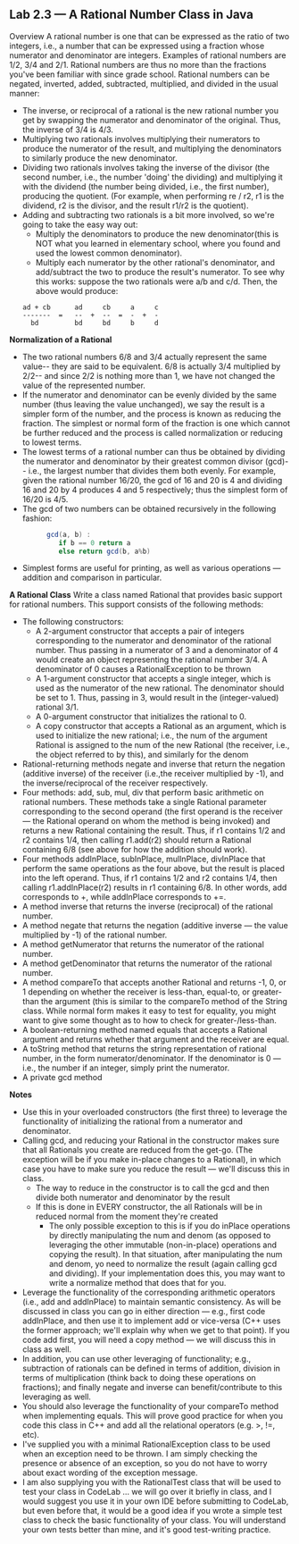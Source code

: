 ## Lab 2.3 — A Rational Number Class in Java
Overview
A rational number is one that can be expressed as the ratio of two integers, i.e., a number that can be expressed using a fraction whose numerator and denominator are integers. Examples of rational numbers are 1/2, 3/4 and 2/1. Rational numbers are thus no more than the fractions you've been familiar with since grade school.
Rational numbers can be negated, inverted, added, subtracted, multiplied, and divided in the usual manner:

- The inverse, or reciprocal of a rational is the new rational number you get by swapping the numerator and denominator of the original. Thus, the inverse of 3/4 is 4/3.
- Multiplying two rationals involves multiplying their numerators to produce the numerator of the result, and multiplying the denominators to similarly produce the new denominator.
- Dividing two rationals involves taking the inverse of the divisor (the second number, i.e., the number 'doing' the dividing) and multiplying it with the dividend (the number being divided, i.e., the first number), producing the quotient. (For example, when performing re / r2, r1 is the dividend, r2 is the divisor, and the result r1/r2 is the quotient).
- Adding and subtracting two rationals is a bit more involved, so we're going to take the easy way out:
  - Multiply the denominators to produce the new denominator(this is NOT what you learned in elementary school, where you found and used the lowest common denominator).
  - Multiply each numerator by the other rational's denominator, and add/subtract the two to produce the result's numerator.
  To see why this works: suppose the two rationals were a/b and c/d. Then, the above would produce:
  ```
  ad + cb      ad     cb     a     c
  -------  =   --  +  --  =  -  +  -
    bd         bd     bd     b     d
  ```
  
**Normalization of a Rational**
- The two rational numbers 6/8 and 3/4 actually represent the same value-- they are said to be equivalent. 6/8 is actually 3/4 multiplied by 2/2-- and since 2/2 is nothing more than 1, we have not changed the value of the represented number.
- If the numerator and denominator can be evenly divided by the same number (thus leaving the value unchanged), we say the result is a simpler form of the number, and the process is known as reducing the fraction. The simplest or normal form of the fraction is one which cannot be further reduced and the process is called normalization or reducing to lowest terms.
- The lowest terms of a rational number can thus be obtained by dividing the numerator and denominator by their greatest common divisor (gcd)-- i.e., the largest number that divides them both evenly. For example, given the rational number 16/20, the gcd of 16 and 20 is 4 and dividing 16 and 20 by 4 produces 4 and 5 respectively; thus the simplest form of 16/20 is 4/5.
- The gcd of two numbers can be obtained recursively in the following fashion:
  ```java
  		gcd(a, b) :
  		   if b == 0 return a
	  	   else return gcd(b, a%b) 
  ```		
- Simplest forms are useful for printing, as well as various operations — addition and comparison in particular.

**A Rational Class**
Write a class named Rational that provides basic support for rational numbers. This support consists of the following methods:
- The following constructors:
  - A 2-argument constructor that accepts a pair of integers corresponding to the numerator and denominator of the rational number. Thus passing in a numerator of 3 and a denominator of 4 would create an object representing the rational number 3/4. A denominator of 0 causes a RationalException to be thrown
  - A 1-argument constructor that accepts a single integer, which is used as the numerator of the new rational. The denominator should be set to 1. Thus, passing in 3, would result in the (integer-valued) rational 3/1.
  - A 0-argument constructor that initializes the rational to 0.
  - A copy constructor that accepts a Rational as an argument, which is used to initialize the new rational; i.e., the num of the argument Rational is assigned to the num of the new Rational (the receiver, i.e., the object referred to by this), and similarly for the denom
- Rational-returning methods negate and inverse that return the negation (additive inverse) of the receiver (i.e.,the receiver multiplied by -1), and the inverse/reciprocal of the receiver respectively.
- Four methods: add, sub, mul, div that perform basic arithmetic on rational numbers. These methods take a single Rational parameter corresponding to the second operand (the first operand is the receiver — the Rational operand on whom the method is being invoked) and returns a new Rational containing the result. Thus, if r1 contains 1/2 and r2 contains 1/4, then calling r1.add(r2) should return a Rational containing 6/8 (see above for how the addition should work).
- Four methods addInPlace, subInPlace, mulInPlace, divInPlace that perform the same operations as the four above, but the result is placed into the left operand. Thus, if r1 contains 1/2 and r2 contains 1/4, then calling r1.addInPlace(r2) results in r1 containing 6/8. In other words, add corresponds to +, while addInPlace corresponds to +=.
- A method inverse that returns the inverse (reciprocal) of the rational number.
- A method negate that returns the negation (additive inverse — the value multiplied by -1) of the rational number.
- A method getNumerator that returns the numerator of the rational number.
- A method getDenominator that returns the numerator of the rational number.
- A method compareTo that accepts another Rational and returns -1, 0, or 1 depending on whether the receiver is less-than, equal-to, or greater-than the argument (this is similar to the compareTo method of the String class. While normal form makes it easy to test for equality, you might want to give some thought as to how to check for greater-/less-than.
- A boolean-returning method named equals that accepts a Rational argument and returns whether that argument and the receiver are equal.
- A toString method that returns the string representation of rational number, in the form numerator/denominator. If the denominator is 0 — i.e., the number if an integer, simply print the numerator.
- A private gcd method

**Notes**
- Use this in your overloaded constructors (the first three) to leverage the functionality of initializing the rational from a numerator and denominator.
- Calling gcd, and reducing your Rational in the constructor makes sure that all Rationals you create are reduced from the get-go. (The exception will be if you make in-place changes to a Rational), in which case you have to make sure you reduce the result — we'll discuss this in class.
  - The way to reduce in the constructor is to call the gcd and then divide both numerator and denominator by the result
  - If this is done in EVERY constructor, the all Rationals will be in reduced normal from the moment they're created
    - The only possible exception to this is if you do inPlace operations by directly manipulating the num and denom (as opposed to leveraging the other immutable (non-in-place) operations and copying the result). In that situation, after manipulating the num and denom, yo need to normalize the result (again calling gcd and dividing). If your implementation does this, you may want to write a normalize method that does that for you.
- Leverage the functionality of the corresponding arithmetic operators (i.e., add and addInPlace) to maintain semantic consistency. As will be discussed in class you can go in either direction — e.g., first code addInPlace, and then use it to implement add or vice-versa (C++ uses the former approach; we'll explain why when we get to that point). If you code add first, you will need a copy method — we will discuss this in class as well.
- In addition, you can use other leveraging of functionality; e.g., subtraction of rationals can be defined in terms of addition, division in terms of multiplication (think back to doing these operations on fractions); and finally negate and inverse can benefit/contribute to this leveraging as well.
- You should also leverage the functionality of your compareTo method when implementing equals. This will prove good practice for when you code this class in C++ and add all the relational operators (e.g. >, !=, etc).
- I've supplied you with a minimal RationalException class to be used when an exception need to be thrown. I am simply checking the presence or absence of an exception, so you do not have to worry about exact wording of the exception message.
- I am also supplying you with the RationalTest class that will be used to test your class in CodeLab … we will go over it briefly in class, and I would suggest you use it in your own IDE before submitting to CodeLab, but even before that, it would be a good idea if you wrote a simple test class to check the basic functionality of your class. You will understand your own tests better than mine, and it's good test-writing practice.
